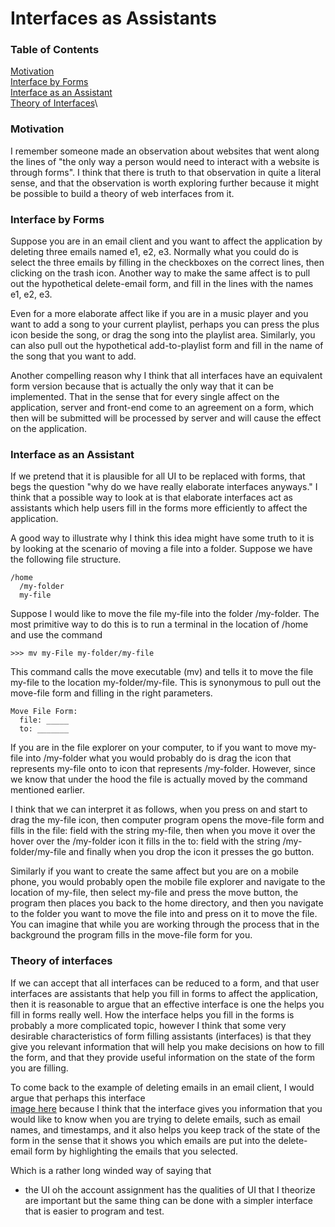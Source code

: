 # Interfaces as Assistants

### Table of Contents
[Motivation](#motivation)\
[Interface by Forms](#interface-by-forms)\
[Interface as an Assistant](#interface-as-an-assistant)\
[Theory of Interfaces](#theory-of-interfaces)\

### Motivation <span id='1'></span>

I remember someone made an observation about websites that went along the lines of "the only way a person would need to interact with a website is through forms". I think that there is truth to that observation in quite a literal sense, and that the observation is worth exploring further because it might be possible to build a theory of web interfaces from it.

### Interface by Forms

Suppose you are in an email client and you want to affect the application by deleting three emails named e1, e2, e3. Normally what you could do is select the three emails by filling in the checkboxes on the correct lines, then clicking on the trash icon. Another way to make the same affect is to pull out the hypothetical delete-email form, and fill in the lines with the names e1, e2, e3.

Even for a more elaborate affect like if you are in a music player and you want to add a song to your current playlist, perhaps you can press the plus icon beside the song, or drag the song into the playlist area. Similarly, you can also pull out the hypothetical add-to-playlist form and fill in the name of the song that you want to add.

Another compelling reason why I think that all interfaces have an equivalent form version because that is actually the only way that it can be implemented. That in the sense that for every single affect on the application, server and front-end come to an agreement on a form, which then will be submitted will be processed by server and will cause the effect on the application.

### Interface as an Assistant <span id='3'></span>

If we pretend that it is plausible for all UI to be replaced with forms, that begs the question "why do we have really elaborate interfaces anyways." I think that a possible way to look at is that elaborate interfaces act as assistants which help users fill in the forms more efficiently to affect the application.

A good way to illustrate why I think this idea might have some truth to it is by looking at the scenario of moving a file into a folder. Suppose we have the following file structure.

```
/home
  /my-folder
  my-file
```

Suppose I would like to move the file my-file into the folder /my-folder. The most primitive way to do this is to run a terminal in the location of /home and use the command

```
>>> mv my-File my-folder/my-file
```

This command calls the move executable (mv) and tells it to move the file my-file to the location my-folder/my-file. This is synonymous to pull out the move-file form and filling in the right parameters.

```
Move File Form:
  file: _____
  to: _______
```

If you are in the file explorer on your computer, to if you want to move my-file into /my-folder what you would probably do is drag the icon that represents my-file onto to icon that represents /my-folder. However, since we know that under the hood the file is actually moved by the command mentioned earlier.

I think that we can interpret it as follows, when you press on and start to drag the my-file icon, then computer program opens the move-file form and fills in the file: field with the string my-file, then when you move it over the hover over the /my-folder icon it fills in the to: field with the string /my-folder/my-file and finally when you drop the icon it presses the go button.

Similarly if you want to create the same affect but you are on a mobile phone,  you would probably open the mobile file explorer and navigate to the location of my-file, then select my-file and press the move button, the program then places you back to the home directory, and then you navigate to the folder you want to move the file into and press on it to move the file. You can imagine that while you are working through the process that in the background the program fills in the move-file form for you.

### Theory of interfaces

If we can accept that all interfaces can be reduced to a form, and that user interfaces are assistants that help you fill in forms to affect the application, then it is reasonable to argue that an effective interface is one the helps you fill in forms really well. How the interface helps you fill in the forms is probably a more complicated topic, however I think that some very desirable characteristics of form filling assistants (interfaces) is that they give you relevant information that will help you make decisions on how to fill the form, and that they provide useful information on the state of the form you are filling.

To come back to the example of deleting emails in an email client, I would argue that perhaps this interface\
[image here]()
because I think that the interface gives you information that you would like to know when you are trying to delete emails, such as email names, and timestamps, and it also helps you keep track of the state of the form in the sense that it shows you which emails are put into the delete-email form by highlighting the emails that you selected.

Which is a rather long winded way of saying that
- the UI oh the account assignment has the qualities of UI that I theorize are important but the same thing can be done with a simpler interface that is easier to program and test.
